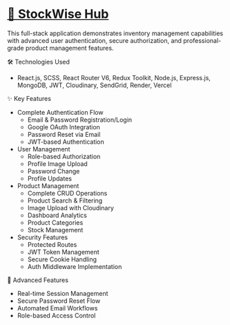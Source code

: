 # [🏦 StockWise Hub](https://inventory-pilot-one.vercel.app/)

This full-stack application demonstrates inventory management capabilities with advanced user authentication, secure authorization, and professional-grade product management features.

🛠 Technologies Used
- React.js, SCSS, React Router V6, Redux Toolkit, Node.js, Express.js, MongoDB, JWT, Cloudinary, SendGrid, Render, Vercel

✨ Key Features
- Complete Authentication Flow
  - Email & Password Registration/Login
  - Google OAuth Integration
  - Password Reset via Email
  - JWT-based Authentication
- User Management
  - Role-based Authorization
  - Profile Image Upload
  - Password Change
  - Profile Updates
- Product Management
  - Complete CRUD Operations
  - Product Search & Filtering
  - Image Upload with Cloudinary
  - Dashboard Analytics
  - Product Categories
  - Stock Management
- Security Features
  - Protected Routes
  - JWT Token Management
  - Secure Cookie Handling
  - Auth Middleware Implementation

🌟 Advanced Features
- Real-time Session Management
- Secure Password Reset Flow
- Automated Email Workflows
- Role-based Access Control
